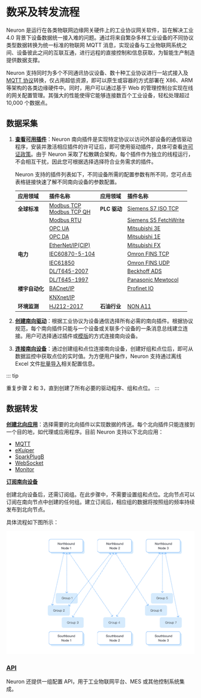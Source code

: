 # 数采及转发流程

Neuron 是运行在各类物联网边缘网关硬件上的工业协议网关软件，旨在解决工业 4.0 背景下设备数据统一接入难的问题。通过将来自繁杂多样工业设备的不同协议类型数据转换为统一标准的物联网 MQTT 消息，实现设备与工业物联网系统之间、设备彼此之间的互联互通，进行远程的直接控制和信息获取，为智能生产制造提供数据支撑。

Neuron 支持同时为多个不同通讯协议设备、数十种工业协议进行一站式接入及 [MQTT 协议](https://www.emqx.com/zh/mqtt-guide)转换，仅占用超低资源，即可以原生或容器的方式部署在 X86、ARM 等架构的各类边缘硬件中。同时，用户可以通过基于 Web 的管理控制台实现在线的网关配置管理。其强大的性能使得它能够连接数百个工业设备，轻松处理超过 10,000 个数据点。

## 数据采集

1. [**查看可用插件**](../introduction/plugin-list/plugin-list.md)：Neuron 南向插件是实现特定协议以访问外部设备的通信驱动程序，安装并激活相应插件的许可证后，即可使用驱动插件，具体可查看[许可证政策](../introduction/license/license-policy.md)。由于 Neuron 采取了松散耦合架构，每个插件作为独立的线程运行，不会相互干扰，因此您可根据选择选择符合业务需求的插件。

   Neuron 支持的插件列表如下，不同设备所需的配置参数有所不同，您可点击表格链接快速了解不同南向设备的参数配置。

   | 应用领域       | 插件名称                                                     | 应用领域     | 插件名称                                                     |
   | -------------- | ------------------------------------------------------------ | ------------ | ------------------------------------------------------------ |
   | **全球标准**   | [Modbus TCP <br />Modbus TCP QH](./south-devices/modbus-tcp/modbus-tcp.md) | **PLC 驱动** | [Siemens S7 ISO TCP](./south-devices/siemens-s7/s7.md)       |
   |                | [Modbus RTU](./south-devices/modbus-rtu/modbus-rtu.md)       |              | [Siemens S5 FetchWrite](./south-devices/siemens-fetchwrite/fetchwrite.md) |
   |                | [OPC UA](./south-devices/opc-ua/overview.md)                 |              | [Mitsubishi 3E](./south-devices/mitsubishi-3e/overview.md)   |
   |                | [OPC DA](./south-devices/opc-da/overview.md)                 |              | [Mitsubishi 1E](./south-devices/mitsubishi-1e/mitsubishi-1e.md) |
   |                | [EtherNet/IP(CIP)](./south-devices/ethernet-ip/ethernet-ip.md) |              | [Mitsubishi FX](./south-devices/mitsubishi-fx/overview.md)   |
   | **电力**       | [IEC60870-5-104](./south-devices/iec-104/iec-104.md)         |              | [Omron FINS TCP](./south-devices/omron-fins/omron-fins.md)   |
   |                | [IEC61850](./south-devices/iec61850/overview.md)             |              | [Omron FINS UDP](./south-devices/omron-fins/omron-fins-udp.md) |
   |                | [DL/T645-2007](./south-devices/dlt645-2007/dlt645-2007.md)   |              | [Beckhoff ADS](./south-devices/ads/ads.md)                   |
   |                | [DL/T645-1997](./south-devices/dlt645-1997/dlt645-1997.md)   |              | [Panasonic Mewtocol](./south-devices/panasonic-mewtocol/overview.md) |
   | **楼宇自动化** | [BACnet/IP](./south-devices/bacnet-ip/bacnet-ip.md)          |              | [Profinet IO](./south-devices/profinet/profinet.md)          |
   |                | [KNXnet/IP](./south-devices/knxnet-ip/knxnet-ip.md)          |              | <!--Allen-Bradley DF1 with doc to be added-->                |
   | **环境监测**   | [HJ212-2017](./south-devices/hj212-2017/hj212-2017.md)       | **石油行业** | [NON A11](./south-devices/nona11/nona11.md)                  |

2. [**创建南向驱动**](./south-devices/south-devices.md)：根据工业协议为设备通信选择所有必需的南向插件。根据协议规范，每个南向插件只能与一个设备或关联多个设备的一条消息总线建立连接。用户可选择通过插件或[模版](./templates/templates.md)的方式连接南向设备。

3. [**连接南向设备**](./south-devices/south-devices.md#设置组和点位)：通过创建组和点位连接南向设备，创建好组和点位后，即可从数据监控中获取点位的实时值。为方便用户操作，Neuron 支持通过离线 Excel 文件[批量导入](./import-export/import-export)相关配置信息。

::: tip

重复步骤 2 和 3，直到创建了所有必要的驱动程序、组和点位。
:::

## 数据转发

[**创建北向应用**](./north-apps/north-apps.md)：选择需要的北向插件以实现数据的传送。每个北向插件只能连接到一个目的地，如代理或应用程序。目前 Neuron 支持以下北向应用：

- [MQTT](./north-apps/mqtt/overview.md)
- [eKuiper](./north-apps/ekuiper/overview.md)
- [SparkPlugB](./north-apps/sparkplugb/overview.md)
- [WebSocket](./north-apps/websocket/websocket.md)
- [Monitor](./north-apps/monitor/overview.md)

[**订阅南向设备**](./north-apps/north-apps.md#订阅南向数据)

创建北向设备后，还需订阅组。在此步骤中，不需要设置组和点位。北向节点可以订阅在南向节点中创建的任何组。建立订阅后，相应组的数据将按照组的频率持续发布到北向节点。

具体流程如下图所示：

![配置步骤](./assets/config.png)

### [API](../http-api/http-api.md)

Neuron 还提供一组配置 API，用于工业物联网平台、MES 或其他控制系统集成。

